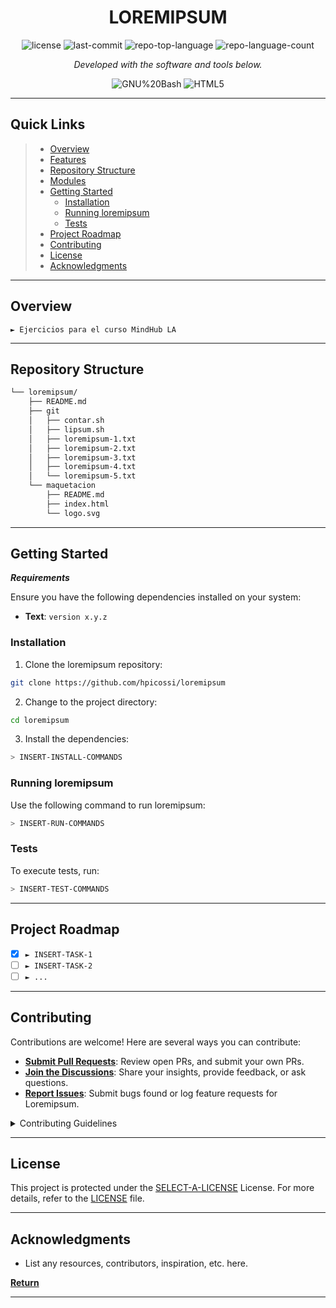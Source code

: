 <p align="center">
    <h1 align="center">LOREMIPSUM</h1>
</p>
<p align="center">
	<img src="https://img.shields.io/github/license/hpicossi/loremipsum?style=flat&color=0080ff" alt="license">
	<img src="https://img.shields.io/github/last-commit/hpicossi/loremipsum?style=flat&logo=git&logoColor=white&color=0080ff" alt="last-commit">
	<img src="https://img.shields.io/github/languages/top/hpicossi/loremipsum?style=flat&color=0080ff" alt="repo-top-language">
	<img src="https://img.shields.io/github/languages/count/hpicossi/loremipsum?style=flat&color=0080ff" alt="repo-language-count">
<p>
<p align="center">
		<em>Developed with the software and tools below.</em>
</p>
<p align="center">
	<img src="https://img.shields.io/badge/GNU%20Bash-4EAA25.svg?style=flat&logo=GNU-Bash&logoColor=white" alt="GNU%20Bash">
	<img src="https://img.shields.io/badge/HTML5-E34F26.svg?style=flat&logo=HTML5&logoColor=white" alt="HTML5">
</p>
<hr>

##  Quick Links

> - [ Overview](#-overview)
> - [ Features](#-features)
> - [ Repository Structure](#-repository-structure)
> - [ Modules](#-modules)
> - [ Getting Started](#-getting-started)
>   - [ Installation](#-installation)
>   - [ Running loremipsum](#-running-loremipsum)
>   - [ Tests](#-tests)
> - [ Project Roadmap](#-project-roadmap)
> - [ Contributing](#-contributing)
> - [ License](#-license)
> - [ Acknowledgments](#-acknowledgments)

---

##  Overview

<code>► Ejercicios para el curso MindHub LA </code>

---

##  Repository Structure

```sh
└── loremipsum/
    ├── README.md
    ├── git
    │   ├── contar.sh
    │   ├── lipsum.sh
    │   ├── loremipsum-1.txt
    │   ├── loremipsum-2.txt
    │   ├── loremipsum-3.txt
    │   ├── loremipsum-4.txt
    │   └── loremipsum-5.txt
    └── maquetacion
        ├── README.md
        ├── index.html
        └── logo.svg
```

---

##  Getting Started

***Requirements***

Ensure you have the following dependencies installed on your system:

* **Text**: `version x.y.z`

###  Installation

1. Clone the loremipsum repository:

```sh
git clone https://github.com/hpicossi/loremipsum
```

2. Change to the project directory:

```sh
cd loremipsum
```

3. Install the dependencies:

```sh
> INSERT-INSTALL-COMMANDS
```

###  Running loremipsum

Use the following command to run loremipsum:

```sh
> INSERT-RUN-COMMANDS
```

###  Tests

To execute tests, run:

```sh
> INSERT-TEST-COMMANDS
```

---

##  Project Roadmap

- [X] `► INSERT-TASK-1`
- [ ] `► INSERT-TASK-2`
- [ ] `► ...`

---

##  Contributing

Contributions are welcome! Here are several ways you can contribute:

- **[Submit Pull Requests](https://github.com/hpicossi/loremipsum/blob/main/CONTRIBUTING.md)**: Review open PRs, and submit your own PRs.
- **[Join the Discussions](https://github.com/hpicossi/loremipsum/discussions)**: Share your insights, provide feedback, or ask questions.
- **[Report Issues](https://github.com/hpicossi/loremipsum/issues)**: Submit bugs found or log feature requests for Loremipsum.

<details closed>
    <summary>Contributing Guidelines</summary>

1. **Fork the Repository**: Start by forking the project repository to your GitHub account.
2. **Clone Locally**: Clone the forked repository to your local machine using a Git client.
   ```sh
   git clone https://github.com/hpicossi/loremipsum
   ```
3. **Create a New Branch**: Always work on a new branch, giving it a descriptive name.
   ```sh
   git checkout -b new-feature-x
   ```
4. **Make Your Changes**: Develop and test your changes locally.
5. **Commit Your Changes**: Commit with a clear message describing your updates.
   ```sh
   git commit -m 'Implemented new feature x.'
   ```
6. **Push to GitHub**: Push the changes to your forked repository.
   ```sh
   git push origin new-feature-x
   ```
7. **Submit a Pull Request**: Create a PR against the original project repository. Clearly describe the changes and their motivations.

Once your PR is reviewed and approved, it will be merged into the main branch.

</details>

---

##  License

This project is protected under the [SELECT-A-LICENSE](https://choosealicense.com/licenses) License. For more details, refer to the [LICENSE](https://choosealicense.com/licenses/) file.

---

##  Acknowledgments

- List any resources, contributors, inspiration, etc. here.

[**Return**](#-quick-links)

---
